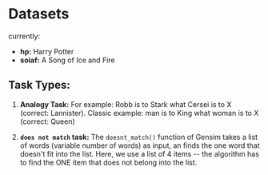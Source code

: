 
# Datasets

currently: 
* **hp:** Harry Potter
* **soiaf:** A Song of Ice and Fire

## Task Types:
1. **Analogy Task:** 
    For example: Robb is to Stark what Cersei is to X (correct: Lannister).
    Classic example: man is to King what woman is to X (correct: Queen)


2. **`does not match` task:**
    The `doesnt_match()` function of Gensim takes a list of words (variable number of words) as input, an finds the one word that doesn't fit into the list.
    Here, we use a list of 4 items -- the algorithm has to find the ONE item that does not belong into the list.
